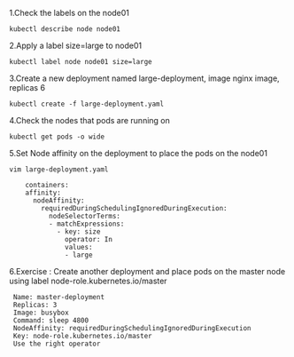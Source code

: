 1.Check the labels on the node01
```
kubectl describe node node01
```

2.Apply a label size=large to node01
```
kubectl label node node01 size=large
```

3.Create a new deployment named large-deployment, image nginx image, replicas 6
```
kubectl create -f large-deployment.yaml
```

4.Check the nodes that pods are running on
```
kubectl get pods -o wide
```

5.Set Node affinity on the deployment to place the pods on the node01
```
vim large-deployment.yaml
```
```
    containers:
    affinity:
      nodeAffinity:
        requiredDuringSchedulingIgnoredDuringExecution:
          nodeSelectorTerms:
          - matchExpressions:
            - key: size
              operator: In
              values:
              - large
```

6.Exercise : Create another deployment and place pods on the master node using label node-role.kubernetes.io/master
```
 Name: master-deployment
 Replicas: 3
 Image: busybox
 Command: sleep 4800
 NodeAffinity: requiredDuringSchedulingIgnoredDuringExecution
 Key: node-role.kubernetes.io/master
 Use the right operator
 ```